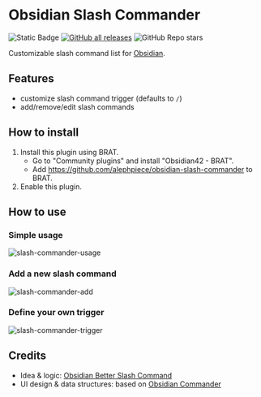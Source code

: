 # Obsidian Slash Commander

![Static Badge](https://img.shields.io/badge/obsidian-1.5.0-a88bfa?logo=obsidian) [![GitHub all releases](https://img.shields.io/github/downloads/alephpiece/obsidian-slash-commander/total?logo=GitHub)](https://github.com/alephpiece/obsidian-slash-commander/releases) ![GitHub Repo stars](https://custom-icon-badges.demolab.com/github/stars/alephpiece/obsidian-slash-commander?logo=star)

Customizable slash command list for [Obsidian](https://obsidian.md).

## Features

- customize slash command trigger (defaults to `/`)
- add/remove/edit slash commands

## How to install

1. Install this plugin using BRAT.
   - Go to "Community plugins" and install "Obsidian42 - BRAT". 
   - Add https://github.com/alephpiece/obsidian-slash-commander to BRAT.
2. Enable this plugin.

## How to use

### Simple usage

![slash-commander-usage](https://github.com/alephpiece/obsidian-slash-commander/assets/22237751/7f50a564-0e42-4af9-830c-4a66400f20b8)

### Add a new slash command

![slash-commander-add](https://github.com/alephpiece/obsidian-slash-commander/assets/22237751/ebb0bca2-42c8-4bc2-82c9-8b2acffff293)

### Define your own trigger

![slash-commander-trigger](https://github.com/alephpiece/obsidian-slash-commander/assets/22237751/02767279-90b5-45b9-9f87-16aea567f7fb)

## Credits

- Idea & logic: [Obsidian Better Slash Command](https://github.com/SPiCaRiA/obsidian-better-slash-commands)
- UI design & data structures: based on [Obsidian Commander](https://github.com/phibr0/obsidian-commander)
